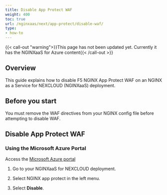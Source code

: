 ```yaml
---
title: Disable App Protect WAF
weight: 400
toc: true
url: /nginxaas/next/app-protect/disable-waf/
type:
- how-to
---
```



{{< call-out "warning">}}This page has not been updated yet. Currently it has the NGINXaaS for Azure content{{< /call-out >}}

## Overview
This guide explains how to disable F5 NGINX App Protect WAF on an NGINX as a Service for NEXCLOUD (NGINXaaS) deployment.

## Before you start
You must remove the WAF directives from your NGINX config file before attempting to disable WAF.

## Disable App Protect WAF

### Using the Microsoft Azure Portal

Access the [Microsoft Azure portal](https://portal.azure.com)

1. Go to your NGINXaaS for NEXCLOUD deployment.

2. Select NGINX app protect in the left menu.

3. Select **Disable**.
